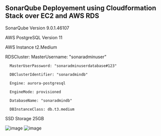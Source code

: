 ## SonarQube Deployement using Cloudformation Stack over EC2 and AWS RDS

SonarQube Version 9.0.1.46107

AWS PostgreSQL Version 11

AWS Instance t2.Medium


RDSCluster:
      MasterUsername: "sonaradminuser"
      
      MasterUserPassword: "sonaradminuserdatabase#123"
      
      DBClusterIdentifier: "sonaradmindb"
      
      Engine: aurora-postgresql
      
      EngineMode: provisioned
      
      DatabaseName: "sonaradmindb"
      
      DBInstanceClass: db.t3.medium



SSD Storage 25GB

![image](https://user-images.githubusercontent.com/84206636/130907905-aa6514ed-5dd7-4106-b933-75ab6db8d0a7.png)
![image](https://user-images.githubusercontent.com/84206636/130908009-c4aa55c6-d377-46fd-be4c-a9672ea2d7bd.png)




